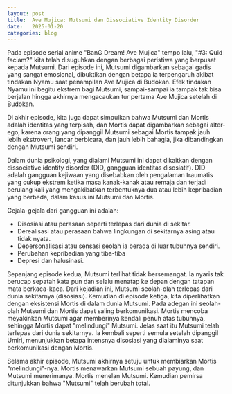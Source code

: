 ```yaml
---
layout: post
title:  Ave Mujica: Mutsumi dan Dissociative Identity Disorder
date:   2025-01-20
categories: blog
---
```

Pada episode serial anime "BanG Dream! Ave Mujica" tempo lalu, "#3: Quid faciam?" kita telah disuguhkan dengan berbagai peristiwa yang berpusat kepada Mutsumi. Dari episode ini, Mutsumi digambarkan sebagai gadis yang sangat emosional, dibuktikan dengan betapa ia terpengaruh akibat tindakan Nyamu saat penampilan Ave Mujica di Budokan. Efek tindakan Nyamu ini begitu ekstrem bagi Mutsumi, sampai-sampai ia tampak tak bisa berjalan hingga akhirnya mengacaukan tur pertama Ave Mujica setelah di Budokan.

Di akhir episode, kita juga dapat simpulkan bahwa Mutsumi dan Mortis adalah identitas yang terpisah, dan Mortis dapat digambarkan sebagai alter-ego, karena orang yang dipanggil Mutsumi sebagai Mortis tampak jauh lebih ekstrovert, lancar berbicara, dan jauh lebih bahagia, jika dibandingkan dengan Mutsumi sendiri.

Dalam dunia psikologi, yang dialami Mutsumi ini dapat dikaitkan dengan dissociative identity disorder (DID, gangguan identitas disosiatif). DID adalah gangguan kejiwaan yang disebabkan oleh pengalaman traumatis yang cukup ekstrem ketika masa kanak-kanak atau remaja dan terjadi berulang kali yang mengakibatkan terbentuknya dua atau lebih kepribadian yang berbeda,  dalam kasus ini Mutsumi dan Mortis.

Gejala-gejala dari gangguan ini adalah:
- Disosiasi atau perasaan seperti terlepas dari dunia di sekitar.
- Derealisasi atau perasaan bahwa lingkungan di sekitarnya asing atau tidak nyata.
- Depersonalisasi atau sensasi seolah ia berada di luar tubuhnya sendiri.
- Perubahan kepribadian yang tiba-tiba
- Depresi dan halusinasi.

Sepanjang episode kedua, Mutsumi terlihat tidak bersemangat. Ia nyaris tak berucap sepatah kata pun dan selalu menatap ke depan dengan tatapan mata berkaca-kaca. Dari kejadian ini, Mutsumi seolah-olah terlepas dari dunia sekitarnya (disosiasi). Kemudian di episode ketiga, kita diperlihatkan dengan eksistensi Mortis di dalam dunia Mutsumi. Pada adegan ini seolah-olah Mutsumi dan Mortis dapat saling berkomunikasi. Mortis mencoba meyakinkan Mutsumi agar memberinya kendali penuh atas tubuhnya, sehingga Mortis dapat "melindungi" Mutsumi. Jelas saat itu Mutsumi telah terlepas dari dunia sekitarnya. Ia kembali seperti semula setelah dipanggil Umiri, menunjukkan betapa intensnya disosiasi yang dialaminya saat berkomunikasi dengan Mortis.

Selama akhir episode, Mutsumi akhirnya setuju untuk membiarkan Mortis "melindungi"-nya. Mortis menawarkan Mutsumi sebuah payung, dan Mutsumi menerimanya. Mortis menelan Mutsumi. Kemudian pemirsa ditunjukkan bahwa "Mutsumi" telah berubah total.
